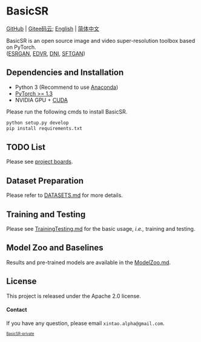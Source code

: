 # BasicSR

[GitHub](https://github.com/xinntao/BasicSR) | [Gitee码云](https://gitee.com/xinntao/BasicSR); [English](https://github.com/xinntao/BasicSR) | [简体中文](https://github.com/xinntao/BasicSR/blob/master/README_CN.md)

BasicSR is an open source image and video super-resolution toolbox based on PyTorch.<br>
([ESRGAN](https://github.com/xinntao/ESRGAN), [EDVR](https://github.com/xinntao/EDVR), [DNI](https://github.com/xinntao/DNI), [SFTGAN](https://github.com/xinntao/SFTGAN))

## Dependencies and Installation

- Python 3 (Recommend to use [Anaconda](https://www.anaconda.com/download/#linux))
- [PyTorch >= 1.3](https://pytorch.org/)
- NVIDIA GPU + [CUDA](https://developer.nvidia.com/cuda-downloads)

Please run the following cmds to install BasicSR.
```bash
python setup.py develop
pip install requirements.txt
```

## TODO List
Please see [project boards](https://github.com/xinntao/BasicSR/projects).

## Dataset Preparation
Please refer to [DATASETS.md](docs/DATASETS.md) for more details.

## Training and Testing
Please see [TrainingTesting.md](docs/TrainingTesting.md) for the basic usage, *i.e.,* training and testing.

## Model Zoo and Baselines
Results and pre-trained models are available in the [ModelZoo.md](docs/ModelZoo.md).

## License
This project is released under the Apache 2.0 license.

#### Contact
If you have any question, please email `xintao.alpha@gmail.com`.

<sub><sup>[BasicSR-private](https://github.com/xinntao/BasicSR-private)</sup></sub>
